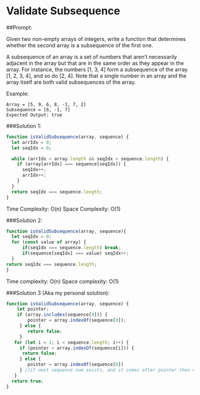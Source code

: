 # Validate Subsequence

##Prompt:

Given two non-empty arrays of integers, write a function that determines whether the second array is a subsequence of the first one.

A subsequence of an array is a set of numbers that aren’t necessarily adjacent in the array but that are in the same order as they appear in the array. For instance, the numbers [1, 3, 4] form a subsequence of the array [1, 2, 3, 4], and so do [2, 4]. Note that a single number in an array and the array itself are both valid subsequences of the array.

Example:

```
Array = [5, 9, 6, 8, -1, 7, 2]
Subsequence = [6, -1, 7]
Expected Output: true
```

###Solution 1:
```js
function isValidSubsequence(array, sequence) {
  let arrIdx = 0;
  let seqIdx = 0;

  while (arrIdx < array.length && seqIdx < sequence.length) {
    if (array[arrIdx] === sequence[seqIdx]) {
      seqIdx++;
      arrIdx++;
    }
  }
  return seqIdx === sequence.length;
}
```
Time Complexity: O(n)
Space Complexity: O(1)

###Solution 2:
```js
function isValidSubsequence(array, sequence){
  let seqIdx = 0;
  for (const value of array) {
      if(seqIdx === sequence.length) break;
      if(sequence[seqIdx] === value) seqIdx++;
  }
return seqIdx === sequence.length;
}
```
Time complexity: O(n)
Space complexity: O(1)

###Solution 3 (Aka my personal solution):
```js
function isValidSubsequence(array, sequence) {
    let pointer;
    if (array.includes(sequence[0])) {
        pointer = array.indexOf(sequence[0]);
     } else {
        return false;
     }
   for (let i = 1; i < sequence.length; i++) {
     if (pointer > array.indexOf(sequence[i])) {
      return false;
     } else {
        pointer = array.indexOf(sequence[0])
     } //if next sequence num exists, and it comes after pointer then we're good, otherwise return  false
   }
  return true;
}
```

